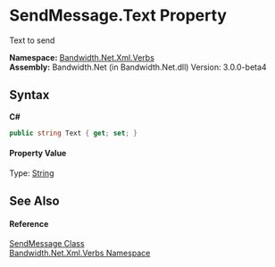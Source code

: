 ﻿# SendMessage.Text Property 
 

Text to send

**Namespace:**&nbsp;<a href ="N_Bandwidth_Net_Xml_Verbs.md">Bandwidth.Net.Xml.Verbs</a><br />**Assembly:**&nbsp;Bandwidth.Net (in Bandwidth.Net.dll) Version: 3.0.0-beta4

## Syntax

**C#**<br />
``` C#
public string Text { get; set; }
```


#### Property Value
Type: <a href="http://msdn2.microsoft.com/en-us/library/s1wwdcbf" target="_blank">String</a>

## See Also


#### Reference
<a href ="T_Bandwidth_Net_Xml_Verbs_SendMessage.md">SendMessage Class</a><br /><a href ="N_Bandwidth_Net_Xml_Verbs.md">Bandwidth.Net.Xml.Verbs Namespace</a><br />